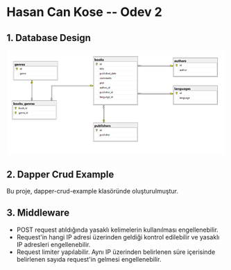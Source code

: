 # Hasan Can Kose -- Odev 2

## 1. Database Design

![](images/bookstore_diagram.png)

## 2. Dapper Crud Example

Bu proje, dapper-crud-example klasöründe oluşturulmuştur.

## 3. Middleware
* POST request atıldığında yasaklı kelimelerin kullanılması engellenebilir.
* Request'in hangi IP adresi üzerinden geldiği kontrol edilebilir ve yasaklı IP adresleri engellenebilir.
* Request limiter yapılabilir. Aynı IP üzerinden belirlenen süre içerisinde belirlenen sayıda request'in gelmesi engellenebilir.
